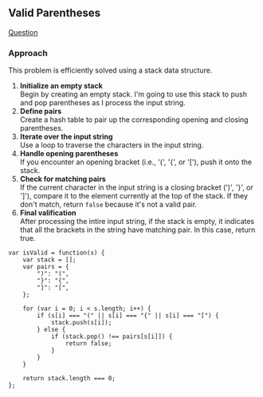 ## Valid Parentheses

[Question](https://leetcode.com/problems/valid-parentheses)

### Approach

This problem is efficiently solved using a stack data structure.

1. **Initialize an empty stack**<br>
Begin by creating an empty stack. I'm going to use this stack to push and pop parentheses as I process the input string.
2. **Define pairs**<br>
Create a hash table to pair up the corresponding opening and closing parentheses.
3. **Iterate over the input string**<br>
Use a loop to traverse the characters in the input string.
4. **Handle opening parentheses**<br>
If you encounter an opening bracket (i.e., '(', '{', or '['), push it onto the stack.
5. **Check for matching pairs**<br>
If the current character in the input string is a closing bracket (')', '}', or ']'), compare it to the element currently at the top of the stack. If they don't match, return `false` because it's not a valid pair.
6. **Final valification**<br>
After processing the intire input string, if the stack is empty, it indicates that all the brackets in the string have matching pair. In this case, return true.

```
var isValid = function(s) {
    var stack = [];
    var pairs = {
        ")": "(",
        "}": "{",
        "]": "[",
    };

    for (var i = 0; i < s.length; i++) {
        if (s[i] === "(" || s[i] === "{" || s[i] === "[") {
            stack.push(s[i]);
        } else {
            if (stack.pop() !== pairs[s[i]]) {
                return false;
            }
        }
    }

    return stack.length === 0;
};
```
